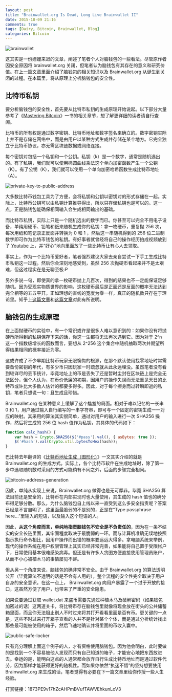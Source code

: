 ```yaml
---
layout: post
title: "Brainwallet.org Is Dead, Long Live Brainwallet II"
date: 2015-10-09 21:16
comments: true
tags: [Dairy, Bitcoin, Brainwallet, Blog]
categories: Bitcoin
---
```


![brainwallet](http://i1375.photobucket.com/albums/ag455/imcoddy/Blog/brain-wallets_zpsfabntddg.png)

这其实是一份姗姗来迟的文章，阐述了笔者个人对脑钱包的一些看法。尽管原作者因安全原因将 brainwallet.org 关闭，但笔者认为脑钱包有其存在的意义和研究价值。在[上一篇文章](http://www.8btc.com/long-live-brainwallet)里面介绍了脑钱包的相关知识以及 Brainwallet.org 从诞生到关闭的过程。在本篇里，将从原理上分析脑钱包的安全性。

<!--more-->

## 比特币私钥

要分析脑钱包的安全性，首先要从比特币私钥的生成原理开始说起。以下部分大量参考了《[Mastering Bitcoin](http://zhibimo.com/books/wang-miao/mastering-bitcoin)》一书的相关章节，想了解更详细的读者请自行查阅。

比特币的所有权是通过数字密钥、比特币地址和数字签名来确立的。数字密钥实际上并不是存储在网络中，而是由用户以某种方式生成并存储在某个地方。它完全独立于比特币协议，亦无需区块链数据或网络连接。

每个密钥对包括一个私钥和一个公钥。私钥（k）是一个数字，通常是随机选出的。有了私钥，我们就可以使用椭圆曲线乘法这个单向加密函数产生一个公钥（K）。有了公钥（K），我们就可以使用一个单向加密哈希函数生成比特币地址（A）。

![private-key-to-public-address](http://i1375.photobucket.com/albums/ag455/imcoddy/Blog/private-key-to-address_zpsljvm2zjd.png)

大多数比特币钱包工具为了方便，会将私钥和公钥以密钥对的形式存储在一起。实际上，比特币公钥可以由私钥计算推导得出，所以只存储私钥也是可以的。这一点，正是脑钱包能确保相同输入会生成相同输出的基础。

而比特币私钥，实际上只是一个随机选出的数字而已。你甚至可以完全不用电子设备，单纯用硬币、铅笔和纸来随机生成你的私钥：拿一枚硬币，重复抛 256 次，每次用纸和笔记录正反面并转换为 0 和 1 ，然后这一串随机得到的 256 位二进制数字即可作为比特币钱包的私钥。有好事者就曾经将自己的操作经历拍成视频放到了 [Youtube](https://www.youtube.com/watch?v=ieHoQ4sGuEY) 上，并“好心”地向里面放了一些比特币让有心人去领取。

事实上，作为一个比特币爱好者，笔者强烈建议大家去亲自尝试一下手工生成比特币私钥这一过程。然后你会深刻地感受到，虽然 256 次抛硬币看起来并不是太艰难，但这过程实在是无聊至极:P

另外多说一句，即使真的拿一枚硬币抛上几百次，得到的结果也不一定能保证足够随机。因为受现实物质世界的影响，这枚硬币最后是正面还是反面的概率无法达到完全相等的五五平开。正如理想的直线的宽度为零一样，真正的随机数只存在于理论里。知乎上[这篇文章](http://daily.zhihu.com/story/7167468)和[这篇文章](http://daily.zhihu.com/story/4447721)对此有所说明。

## 脑钱包的生成原理

在上面抛硬币的实验中，有一个常识或许是很多人难以意识到的：如果你没有将抛硬币所得到的私钥保存下来的话，你这一生都将无法再次遇到它。因为对于 2^n 这一个指数级增长的函数而言，要想从 2^256 这个集合中随机抽取两次并期望所得结果相同的概率接近为零。

这或许成了不少早期比特币玩家无限懊悔的根源，在那个默认使用找零地址时常需要备份密钥的年代，有多少币只因玩家一时疏忽就从此永远埋没。虽然笔者没有看到较详尽的丢币统计，毕竟地址上的币是丢失了还是暂时尘封在区块链上是完全无法区分，但个人认为，在币价低廉的初期，因用户的操作失误而无法重见天日的比特币或许比大多数人估计的都要多得多。因此，对于每个擦身而过转瞬即逝的私钥，笔者只想说一句：且生成且珍惜。

Brainwallet.org 在某种意义上缓解了这个尴尬的局面。相对于难以记忆的一长串 0 和 1，用户通过输入自行编写的一串字符串，即可与一个固定的密钥生成一一对应的映射。其采用的算法其实很简单，通过对用户的输入进行一次 SHA256 操作，然后将生成的 256 位 hash 值作为私钥，其具体的代码如下：

``` javascript
function calc_hash() {
    var hash = Crypto.SHA256($('#pass').val(), { asBytes: true });
    $('#hash').val(Crypto.util.bytesToHex(hash));
}
```

巴比特去年翻译的《[比特币地址生成（图形化）](http://www.8btc.com/graphical-address-generator)》一文其实介绍的就是 Brainwallet.org 的生成方式。实际上，各个比特币软件在生成地址时，除了第一步中选取随机数时采用的方式可能稍有不同之外，后面的步骤完全相同。　　　　　　

![bitcoin-address-generation](http://i1375.photobucket.com/albums/ag455/imcoddy/Blog/bitcoin-address-generation_zpscgfe3yma.png)

因此，单纯从实现上来说，Brainwallet.org 做得也是无可厚非。毕竟 SHA256 算法目前还是安全的，比特币在内部实现时也大量使用，其生成的 hash 值也的确分布得足够分散。那么，为什么脑钱包自上线以来一直受到这么多安全指责呢？答案已经是不言自明了，这里面最脆弱的不是别的，正是在“Type passphrase here...”里输入的短语，以及输入这个短语的人。

因此，**从这个角度而言，单纯地指责脑钱包不安全是不负责任的**，因为在一条不结实的安全长链里面，其牢固程度取决于最脆弱的一环。而与计算机准确无误地按照指示执行命令相比，因用户操作而出错的概率要远远大得多。拿电脑系统来举例，现代的操作系统在用户权限管理上其实已经非常完善，如果能将自己置于受限帐户下，日常使用基本很难感染病毒。但还是有许多人贪图方便直接使用管理员账户，从而不小心被植木马的事情屡见不鲜。

但从另一个角度来说，脑钱包的确非常不安全。由于 Brainwallet.org 的算法透明公开（毕竟算法不透明的话是不会有人用的），整个流程的安全性完全取决于用户自身的安全意识。在这一点上， Brainwallet.org 向用户暴露了一个过于开放的接口，这虽然方便了用户，也带来了严重的安全隐患。

如果说要通过获取 wallet.dat 来盗币需要先通过种植木马及破解密码（如果钱包加密过的话）这两道关卡，将比特币存在脑钱包里就像将现金放在街头的公共储蓄箱里面，而且你无法阻止别人不时过来将其打开看看里面是否有币。更关键的一点是，这些不时过来打开箱子查看的人并不是针对某个个体，而是通过分析统计找出那些最可能被使用的箱子，然后飞速地确认并将里面的币收入囊中。

![public-safe-locker](http://i1375.photobucket.com/albums/ag455/imcoddy/public-safe-locker_zpsknr2iolu.jpg)

只有充分理解上面这个例子的人，才有资格使用脑钱包。因为他会明白，此时要做的是找到一个不容易被他人发现而只有自己知道的箱子，才能安心地把东西放进去。幸运的是，能明白这点的人通常都会放弃自行生成比特币地址而是通过软件代劳，因为那样才能获得更好的随机性。而如果你依然“执迷不悟”的坚持想要使用 Brainwallet.org 来生成的话，笔者觉得有必要在下一篇文章里给你传授一些人生经验。

打赏链接：1873PE9v17hZcAHPmBVufTAWVEhkunLoV3
